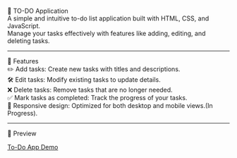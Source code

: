 📝 TO-DO Application<br>
A simple and intuitive to-do list application built with HTML, CSS, and JavaScript.<br> Manage your tasks effectively with features like adding, editing, and deleting tasks.

---

🚀 Features<br>
✏️ Add tasks: Create new tasks with titles and descriptions.<br>
🛠️ Edit tasks: Modify existing tasks to update details.<br>
❌ Delete tasks: Remove tasks that are no longer needed.<br>
✅ Mark tasks as completed: Track the progress of your tasks.<br>
📱 Responsive design: Optimized for both desktop and mobile views.(In Progress).

---

📸 Preview

[To-Do App Demo](https://chapopoo.github.io/TO-DO-Application/)



